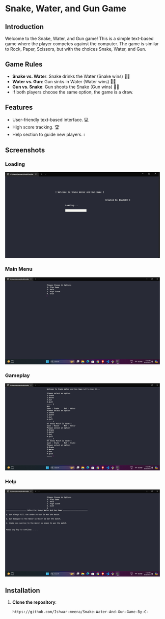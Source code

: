 # Snake, Water, and Gun Game

## Introduction

Welcome to the Snake, Water, and Gun game! This is a simple text-based game where the player competes against the computer. The game is similar to Rock, Paper, Scissors, but with the choices Snake, Water, and Gun.

## Game Rules

- **Snake vs. Water**: Snake drinks the Water (Snake wins) 🐍🥤
- **Water vs. Gun**: Gun sinks in Water (Water wins) 🔫🌊
- **Gun vs. Snake**: Gun shoots the Snake (Gun wins) 🐍🔫
- If both players choose the same option, the game is a draw.

## Features

- User-friendly text-based interface. 💻
- High score tracking. 🏆
- Help section to guide new players. ℹ️

## Screenshots

### Loading
![Loading](images/load.png)
### Main Menu
![Main Menu](images/main_menu.png)

### Gameplay
![Gameplay](images/gameplay.png)
### Help
![Help](images/help.png)

## Installation

1. **Clone the repository**:
   ```bash
   https://github.com/Ishwar-meena/Snake-Water-And-Gun-Game-By-C-